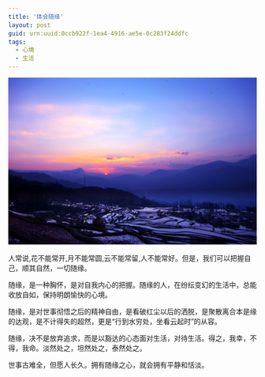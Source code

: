 ```yaml
---
title: '体会随缘'
layout: post
guid: urn:uuid:0ccb922f-1ea4-4916-ae5e-0c283f24ddfc
tags:
  - 心境
  - 生活
---
```



[![YamdrokTso](/media/files/2007/07/26/sy.png)](https://bolg-1257385283.cos.ap-chengdu.myqcloud.com/2007/07/26/sy.png) 

人常说,花不能常开,月不能常圆,云不能常留,人不能常好。但是，我们可以把握自己，顺其自然，一切随缘。

随缘，是一种胸怀，是对自我内心的把握。随缘的人，在纷纭变幻的生活中，总能收放自如，保持明朗愉快的心境。

随缘，是对世事彻悟之后的精神自由，是看破红尘以后的洒脱，是聚散离合本是缘的达观，是不计得失的超然，更是“行到水穷处，坐看云起时”的从容。

随缘，决不是放弃追求，而是以豁达的心态面对生活，对待生活。得之，我幸，不得，我命。淡然处之，坦然处之，泰然处之。

世事古难全，但愿人长久。拥有随缘之心，就会拥有平静和恬淡。